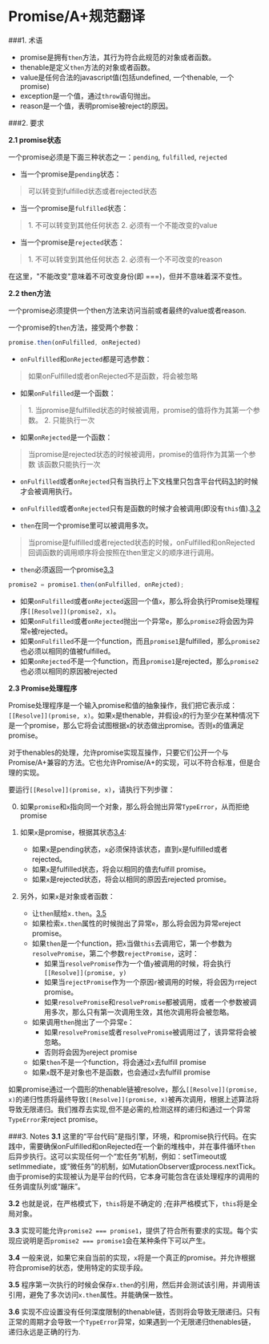 Promise/A+规范翻译
================

###1. 术语
* promise是拥有`then`方法，其行为符合此规范的对象或者函数。  
* thenable是定义`then`方法的对象或者函数。  
* value是任何合法的javascript值(包括undefined, 一个thenable, 一个promise)  
* exception是一个值，通过`throw`语句抛出。  
* reason是一个值，表明promise被reject的原因。

###2. 要求

**2.1 promise状态**

一个promise必须是下面三种状态之一：`pending`, `fulfilled`, `rejected`

* 当一个promise是`pending`状态：

> 可以转变到fulfilled状态或者rejected状态

* 当一个promise是`fulfilled`状态：

> 1\. 不可以转变到其他任何状态
> 2\. 必须有一个不能改变的value

* 当一个promise是`rejected`状态：

> 1\. 不可以转变到其他任何状态
> 2\. 必须有一个不可改变的reason

在这里，"不能改变"意味着不可改变身份(即 ===)，但并不意味着深不变性。

<!-- more -->

**2.2 then方法**

一个promise必须提供一个then方法来访问当前或者最终的value或者reason.

一个promise的`then`方法，接受两个参数：

``` javascript
promise.then(onFulfilled, onRejected)
```

* `onFulfilled`和`onRejected`都是可选参数：

> 如果onFulfilled或者onRejected不是函数，将会被忽略

* 如果`onFulfilled`是一个函数：

> 1\. 当promise是fulfilled状态的时候被调用，promise的值将作为其第一个参数。
> 2\. 只能执行一次

* 如果`onRejected`是一个函数：

> 当promise是rejected状态的时候被调用，promise的值将作为其第一个参数
> 该函数只能执行一次

* `onFulfilled`或者`onRejected`只有当执行上下文栈里只包含平台代码[3.1](#note)的时候才会被调用执行。

* `onFulfilled`或者`onRejected`只有是函数的时候才会被调用(即没有`this`值).[3.2](#note)

* `then`在同一个promise里可以被调用多次。

> 当promise是fulfilled或者rejected状态的时候，onFulfilled和onRejected回调函数的调用顺序将会按照在then里定义的顺序进行调用。

* `then`必须返回一个promise[3.3](#note)

``` javascript
promise2 = promise1.then(onFulfilled, onRejcted);
```

* 如果`onFulfilled`或者`onRejected`返回一个值`x`，那么将会执行Promise处理程序`[[Resolve]](promise2, x)`。
* 如果`onFulfilled`或者`onRejected`抛出一个异常`e`，那么`promise2`将会因为异常`e`被rejected。
* 如果`onFulfilled`不是一个function，而且`promise1`是fulfilled，那么`promise2`也必须以相同的值被fulfilled。
* 如果`onRejected`不是一个function，而且`promise1`是rejected，那么`promise2`也必须以相同的原因被rejected

**2.3 Promise处理程序**

Promise处理程序是一个输入promise和值的抽象操作，我们把它表示成：`[[Resolve]](promise, x)`。如果`x`是thenable，并假设`x`的行为至少在某种情况下是一个promise，那么它将会试图根据`x`的状态做出promise。否则`x`的值满足promise。

对于thenables的处理，允许promise实现互操作，只要它们公开一个与Promise/A+兼容的方法。它也允许Promise/A+的实现，可以不符合标准，但是合理的实现。

要运行`[[Resolve]](promise, x)`，请执行下列步骤：

0. 如果`promise`和`x`指向同一个对象，那么将会抛出异常`TypeError`，从而拒绝promise
1. 如果`x`是promise，根据其状态[3.4](#note):
    * 如果`x`是pending状态，`x`必须保持该状态，直到`x`是fulfilled或者rejected。
    * 如果`x`是fulfilled状态，将会以相同的值去fulfill promise。
    * 如果`x`是rejected状态，将会以相同的原因去rejected promise。
    
2. 另外，如果`x`是对象或者函数：
    * 让`then`赋给`x.then`。[3.5](#note)
    * 如果检索`x.then`属性的时候抛出了异常`e`，那么将会因为异常`e`reject promise。
    * 如果`then`是一个function，把`x`当做`this`去调用它，第一个参数为`resolvePromise`，第二个参数`rejectPromise`，这时：
        * 如果当`resolvePromise`作为一个值`y`被调用的时候，将会执行`[[Resolve]](promise, y)`
        * 如果当`rejectPromise`作为一个原因`r`被调用的时候，将会因为`r`reject promise。
        * 如果`resolvePromise`和`resolvePromise`都被调用，或者一个参数被调用多次，那么只有第一次调用生效，其他次调用将会被忽略。
    * 如果调用`then`抛出了一个异常`e`：
        * 如果`resolvePromise`或者`resolvePromise`被调用过了，该异常将会被忽略。
        * 否则将会因为`e`reject promise
    * 如果`then`不是一个function，将会通过`x`去fulfill promise
    * 如果`x`既不是对象也不是函数，也会通过`x`去fulfill promise
    
如果promise通过一个圆形的thenable链被resolve，那么`[[Resolve]](promise, x)`的递归性质将最终导致`[[Resolve]](promise, x)`被再次调用，根据上述算法将导致无限递归。我们推荐去实现,但不是必需的,检测这样的递归和通过一个异常`TypeError`来reject promise。

###3. Notes<a name="note"></a>
**3.1** 这里的“平台代码”是指引擎，环境，和promise执行代码。在实践中，需要确保onFulfilled和onRejected在一个新的堆栈中，并在事件循环`then`后异步执行。这可以实现任何一个“宏任务”机制，例如：setTimeout或setImmediate，或“微任务”的机制，如MutationObserver或process.nextTick。由于promise的实现被认为是平台的代码，它本身可能包含在该处理程序的调用的任务调度队列或“蹦床”。

**3.2** 也就是说，在严格模式下，`this`将是不确定的 ;在非严格模式下，`this`将是全局对象。

**3.3** 实现可能允许`promise2 === promise1`，提供了符合所有要求的实现。每个实现应说明是否`promise2 === promise1`会在某种条件下可以产生。

**3.4** 一般来说，如果它来自当前的实现，`x`将是一个真正的promise。并允许根据符合promise的状态，使用特定的实现手段。

**3.5** 程序第一次执行的时候会保存`x.then`的引用，然后并会测试该引用，并调用该引用，避免了多次访问`x.then`属性。并能确保一致性。

**3.6** 实现不应设置没有任何深度限制的thenable链，否则将会导致无限递归。只有正常的周期才会导致一个`TypeError`异常，如果遇到一个无限递归thenables链，递归永远是正确的行为.






